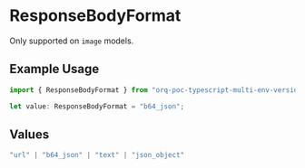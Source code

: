 # ResponseBodyFormat

Only supported on `image` models.

## Example Usage

```typescript
import { ResponseBodyFormat } from "orq-poc-typescript-multi-env-version/models/operations";

let value: ResponseBodyFormat = "b64_json";
```

## Values

```typescript
"url" | "b64_json" | "text" | "json_object"
```